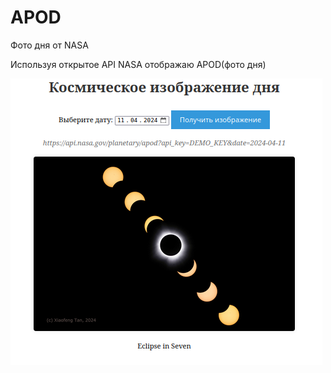 # APOD
Фото дня от NASA

Используя открытое API NASA отображаю APOD(фото дня)

![example.png](example.png)